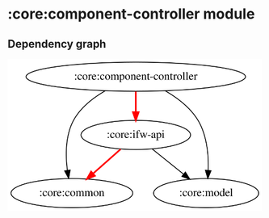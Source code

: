 # :core:component-controller module
## Dependency graph
![Dependency graph](../../docs/images/graphs/dep_graph_core_component_controller.svg)
